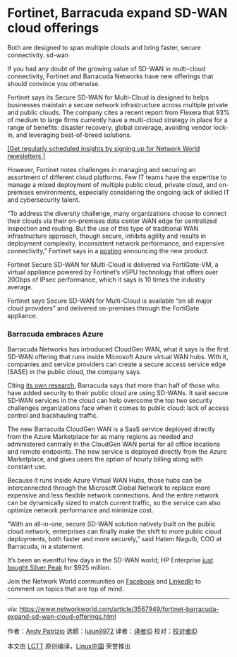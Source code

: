 [#]: collector: (lujun9972)
[#]: translator: ( )
[#]: reviewer: ( )
[#]: publisher: ( )
[#]: url: ( )
[#]: subject: (Fortinet, Barracuda expand SD-WAN cloud offerings)
[#]: via: (https://www.networkworld.com/article/3567949/fortinet-barracuda-expand-sd-wan-cloud-offerings.html)
[#]: author: (Andy Patrizio https://www.networkworld.com/author/Andy-Patrizio/)

Fortinet, Barracuda expand SD-WAN cloud offerings
======
Both are designed to span multiple clouds and bring faster, secure connectivity.
sd-wan

If you had any doubt of the growing value of SD-WAN in multi-cloud connectivity, Fortinet and Barracuda Networks have new offerings that should convince you otherwise.

Fortinet says its Secure SD-WAN for Multi-Cloud is designed to helps businesses maintain a secure network infrastructure across multiple private and public clouds. The company cites a recent report from Flexera that 93% of medium to large firms currently have a multi-cloud strategy in place for a range of benefits: disaster recovery, global coverage, avoiding vendor lock-in, and leveraging best-of-breed solutions.

[[Get regularly scheduled insights by signing up for Network World newsletters.]][1]

However, Fortinet notes challenges in managing and securing an assortment of different cloud platforms. Few IT teams have the expertise to manage a mixed deployment of multiple public cloud, private cloud, and on-premises environments, especially considering the ongoing lack of skilled IT and cybersecurity talent.

“To address the diversity challenge, many organizations choose to connect their clouds via their on-premises data center WAN edge for centralized inspection and routing. But the use of this type of traditional WAN infrastructure approach, though secure, inhibits agility and results in deployment complexity, inconsistent network performance, and expensive connectivity,” Fortinet says in a [posting][2] announcing the new product.

Fortinet Secure SD-WAN for Multi-Cloud is delivered via FortiGate-VM, a virtual appliance powered by Fortinet’s vSPU technology that offers over 20Gbps of IPsec performance, which it says is 10 times the industry average.

Fortinet says Secure SD-WAN for Multi-Cloud is available “on all major cloud providers” and delivered on-premises through the FortiGate appliance.

### Barracuda embraces Azure

Barracuda Networks has introduced CloudGen WAN, what it says is the first SD-WAN offering that runs inside Microsoft Azure virtual WAN hubs. With it, companies and service providers can create a secure access service edge (SASE) in the public cloud, the company says.

Citing [its own research][3], Barracuda says that more than half of those who have added security to their public cloud are using SD-WANs. It said secure SD-WAN services in the cloud can help overcome the top two security challenges organizations face when it comes to public cloud: lack of access control and backhauling traffic.

The new Barracuda CloudGen WAN is a SaaS service deployed directly from the Azure Marketplace for as many regions as needed and administered centrally in the CloudGen WAN portal for all office locations and remote endpoints. The new service is deployed directly from the Azure Marketplace, and gives users the option of hourly billing along with constant use.

Because it runs inside Azure Virtual WAN Hubs, those hubs can be interconnected through the Microsoft Global Network to replace more expensive and less flexible network connections. And the entire network can be dynamically sized to match current traffic, so the service can also optimize network performance and minimize cost.

“With an all-in-one, secure SD-WAN solution natively built on the public cloud network, enterprises can finally make the shift to more public cloud deployments, both faster and more securely,” said Hatem Naguib, COO at Barracuda, in a statement.

It’s been an eventful few days in the SD-WAN world; HP Enterprise [just bought Silver Peak][4] for $925 million.

Join the Network World communities on [Facebook][5] and [LinkedIn][6] to comment on topics that are top of mind.

--------------------------------------------------------------------------------

via: https://www.networkworld.com/article/3567949/fortinet-barracuda-expand-sd-wan-cloud-offerings.html

作者：[Andy Patrizio][a]
选题：[lujun9972][b]
译者：[译者ID](https://github.com/译者ID)
校对：[校对者ID](https://github.com/校对者ID)

本文由 [LCTT](https://github.com/LCTT/TranslateProject) 原创编译，[Linux中国](https://linux.cn/) 荣誉推出

[a]: https://www.networkworld.com/author/Andy-Patrizio/
[b]: https://github.com/lujun9972
[1]: https://www.networkworld.com/newsletters/signup.html
[2]: https://www.fortinet.com/solutions/enterprise-midsize-business/sd-wan-multi-cloud
[3]: https://www.barracuda.com/sdwan-report-2020?utm_source=blog&utm_medium=40855
[4]: https://www.networkworld.com/article/3566307/hpe-makes-big-sd-wan-play-with-925m-silver-peak-acquisition.html
[5]: https://www.facebook.com/NetworkWorld/
[6]: https://www.linkedin.com/company/network-world
